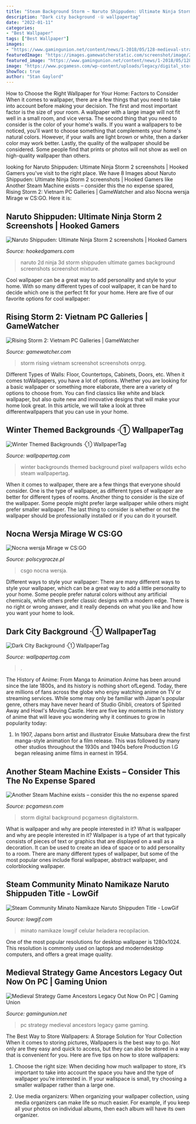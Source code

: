 ```yaml
---
title: "Steam Background Storm ~ Naruto Shippuden: Ultimate Ninja Storm 2 Screenshots"
description: "Dark city background ·① wallpapertag"
date: "2022-01-11"
categories:
- "Best Wallpaper"
tags: ["Best Wallpaper"]
images:
- "https://www.gamingunion.net/content/news/1-2018/05/128-medieval-strategy-game-ancestors-legacy-out-now-on-pc/ancesors16_flattened.jpg"
featuredImage: "https://images.gamewatcherstatic.com/screenshot/image/2/d0/283702/RS2V_Huey_02.jpg"
featured_image: "https://www.gamingunion.net/content/news/1-2018/05/128-medieval-strategy-game-ancestors-legacy-out-now-on-pc/ancesors16_flattened.jpg"
image: "https://www.pcgamesn.com/wp-content/uploads/legacy/digital_storm_logo.jpg"
ShowToc: true
author: "Stan Gaylord"
---
```



How to Choose the Right Wallpaper for Your Home: Factors to Consider
When it comes to wallpaper, there are a few things that you need to take into account before making your decision. The first and most important factor is the size of your room. A wallpaper with a large image will not fit well in a small room, and vice versa. 
The second thing that you need to consider is the color of your home's walls. If you want a wallpapers to be noticed, you'll want to choose something that complements your home's natural colors. However, if your walls are light brown or white, then a darker color may work better. 
Lastly, the quality of the wallpaper should be considered. Some people find that prints or photos will not show as well on high-quality wallpaper than others.

	

		
looking for Naruto Shippuden: Ultimate Ninja Storm 2 screenshots | Hooked Gamers you've visit to the right place. We have 8 Images about Naruto Shippuden: Ultimate Ninja Storm 2 screenshots | Hooked Gamers like Another Steam Machine exists – consider this the no expense spared, Rising Storm 2: Vietnam PC Galleries | GameWatcher and also Nocna wersja Mirage w CS:GO. Here it is:
		
    
## Naruto Shippuden: Ultimate Ninja Storm 2 Screenshots | Hooked Gamers

<img loading=lazy src="http://www.hookedgamers.com/images/1467/naruto_shippuden_ultimate_ninja_storm_2/screenshot_ps3_naruto_shippuden_ultimate_ninja_storm_2056.jpg" onerror="this.onerror=null;this.src='https://tse3.mm.bing.net/th?id=OIP.2a1cOcA8Y6oKpR0KB_ezsQHaEK&amp;pid=15.1';" alt="Naruto Shippuden: Ultimate Ninja Storm 2 screenshots | Hooked Gamers">

_Source: hookedgamers.com_

>naruto 2d ninja 3d storm shippuden ultimate games background screenshots screenshot mixture. 

	

Cool wallpaper can be a great way to add personality and style to your home. With so many different types of cool wallpaper, it can be hard to decide which one is the perfect fit for your home. Here are five of our favorite options for cool wallpaper: 

    
## Rising Storm 2: Vietnam PC Galleries | GameWatcher

<img loading=lazy src="https://images.gamewatcherstatic.com/screenshot/image/2/d0/283702/RS2V_Huey_02.jpg" onerror="this.onerror=null;this.src='https://tse3.mm.bing.net/th?id=OIP.A3l4COOM_nbUisy8DFMuTQHaEK&amp;pid=15.1';" alt="Rising Storm 2: Vietnam PC Galleries | GameWatcher">

_Source: gamewatcher.com_

>storm rising vietnam screenshot screenshots onrpg. 

	

Different Types of Walls: Floor, Countertops, Cabinets, Doors, etc.
When it comes toWallpapers, you have a lot of options. Whether you are looking for a basic wallpaper or something more elaborate, there are a variety of options to choose from. You can find classics like white and black wallpaper, but also quite new and innovative designs that will make your home look great. In this article, we will take a look at three differentwallpapers that you can use in your home.

    
## Winter Themed Backgrounds ·① WallpaperTag

<img loading=lazy src="https://wallpapertag.com/wallpaper/full/a/8/f/982541-full-size-winter-themed-backgrounds-1920x1200.jpg" onerror="this.onerror=null;this.src='https://tse3.mm.bing.net/th?id=OIP.80YCytsgdP1T-Z6931cItAHaEo&amp;pid=15.1';" alt="Winter Themed Backgrounds ·① WallpaperTag">

_Source: wallpapertag.com_

>winter backgrounds themed background pixel wallpapers wilds echo steam wallpapertag. 

	

When it comes to wallpaper, there are a few things that everyone should consider. One is the type of wallpaper, as different types of wallpaper are better for different types of rooms. Another thing to consider is the size of the wallpaper. Some people might prefer large wallpaper while others might prefer smaller wallpaper. The last thing to consider is whether or not the wallpaper should be professionally installed or if you can do it yourself.

    
## Nocna Wersja Mirage W CS:GO

<img loading=lazy src="https://cdn.polscygracze.pl/uploads/2015/04/6.jpg" onerror="this.onerror=null;this.src='https://tse2.mm.bing.net/th?id=OIP.QA1foc0AP-Jcz4rBHR7KDwHaEK&amp;pid=15.1';" alt="Nocna wersja Mirage w CS:GO">

_Source: polscygracze.pl_

>csgo nocna wersja. 

	

Different ways to style your wallpaper:
There are many different ways to style your wallpaper, which can be a great way to add a little personality to your home. Some people prefer natural colors without any artificial chemicals, while others prefer classic designs with a modern edge. There is no right or wrong answer, and it really depends on what you like and how you want your home to look.

    
## Dark City Background ·① WallpaperTag

<img loading=lazy src="https://wallpapertag.com/wallpaper/full/a/1/5/486064-new-dark-city-background-1080x1920-hd-for-mobile.jpg" onerror="this.onerror=null;this.src='https://tse4.mm.bing.net/th?id=OIP.mgk6r9V9nmvWjw_u0i9MYgHaNK&amp;pid=15.1';" alt="Dark City Background ·① WallpaperTag">

_Source: wallpapertag.com_

>. 

	

The History of Anime: From Manga to Animation
Anime has been around since the late 1800s, and its history is nothing short ofLegend. Today, there are millions of fans across the globe who enjoy watching anime on TV or streaming services. While some may only be familiar with Japan's popular genre, others may have never heard of Studio Ghibli, creators of Spirited Away and Howl's Moving Castle. Here are five key moments in the history of anime that will leave you wondering why it continues to grow in popularity today:
1) In 1907, Japans born artist and illustrator Eisuke Matsubara drew the first manga-style animation for a film release. This was followed by many other studios throughout the 1930s and 1940s before Production I.G began releasing anime films in earnest in 1954.

    
## Another Steam Machine Exists – Consider This The No Expense Spared

<img loading=lazy src="https://www.pcgamesn.com/wp-content/uploads/legacy/digital_storm_logo.jpg" onerror="this.onerror=null;this.src='https://tse2.mm.bing.net/th?id=OIP.pMnGTvrfvA96qWgatGFNpQHaEK&amp;pid=15.1';" alt="Another Steam Machine exists – consider this the no expense spared">

_Source: pcgamesn.com_

>storm digital background pcgamesn digitalstorm. 

	

What is wallpaper and why are people interested in it?
What is wallpaper and why are people interested in it?
Wallpaper is a type of art that typically consists of pieces of text or graphics that are displayed on a wall as a decoration. It can be used to create an idea of space or to add personality to a room. There are many different types of wallpaper, but some of the most popular ones include floral wallpaper, abstract wallpaper, and colorblocking wallpaper.

    
## Steam Community Minato Namikaze Naruto Shippuden Title - LowGif

<img loading=lazy src="http://cdn.lowgif.com/medium/f3f0f403b0b3d92b-.gif" onerror="this.onerror=null;this.src='https://tse3.mm.bing.net/th?id=OIP.5TbhApFew68kAmnVw6C_DQHaDT&amp;pid=15.1';" alt="Steam Community Minato Namikaze Naruto Shippuden Title - LowGif">

_Source: lowgif.com_

>minato namikaze lowgif celular heladera recopilacion. 

	

One of the most popular resolutions for desktop wallpaper is 1280x1024. This resolution is commonly used on laptops and moderndesktop computers, and offers a great image quality.

    
## Medieval Strategy Game Ancestors Legacy Out Now On PC | Gaming Union

<img loading=lazy src="https://www.gamingunion.net/content/news/1-2018/05/128-medieval-strategy-game-ancestors-legacy-out-now-on-pc/ancesors16_flattened.jpg" onerror="this.onerror=null;this.src='https://tse1.mm.bing.net/th?id=OIP.RQ8VYrAp9SYapKjewItlOgHaD4&amp;pid=15.1';" alt="Medieval Strategy Game Ancestors Legacy Out Now On PC | Gaming Union">

_Source: gamingunion.net_

>pc strategy medieval ancestors legacy game gaming. 

	

The Best Way to Store Wallpapers: A Storage Solution for Your Collection
When it comes to storing pictures, Wallpapers is the best way to go. Not only are they easy and quick to access, but they can also be stored in a way that is convenient for you. Here are five tips on how to store wallpapers:
1) Choose the right size: When deciding how much wallpaper to store, it’s important to take into account the space you have and the type of wallpaper you’re interested in. If your wallspace is small, try choosing a smaller wallpaper rather than a large one.

2) Use media organizers: When organizing your wallpaper collection, using media organizers can make life so much easier. For example, if you keep all your photos on individual albums, then each album will have its own organizer.

